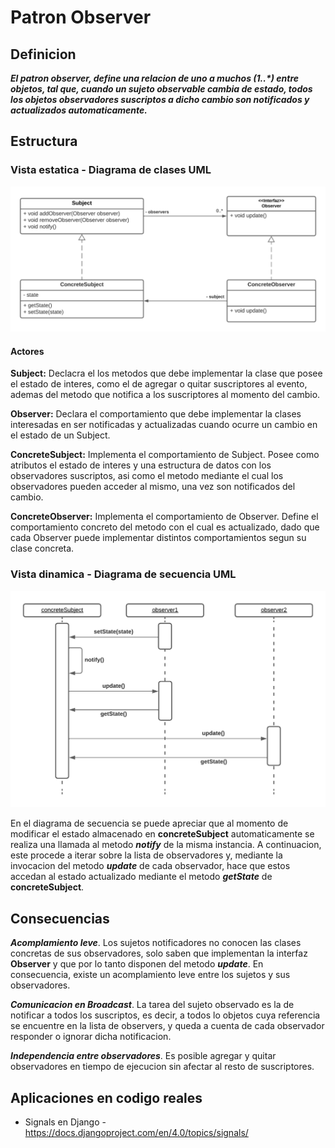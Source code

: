 # Patron Observer
## Definicion
__*El patron observer, define una relacion de uno a muchos (1..\*) entre objetos, tal que, cuando un sujeto observable cambia de estado, todos los objetos observadores suscriptos a dicho cambio son notificados y actualizados automaticamente.*__

## Estructura

### Vista estatica - Diagrama de clases UML
![Structure](static/ObserverClass.png)

#### Actores
__Subject:__ Declacra el los metodos que debe implementar la clase que posee el estado de interes, como el de agregar o quitar suscriptores al evento, ademas del metodo que notifica a los suscriptores al momento del cambio.

__Observer:__ Declara el comportamiento que debe implementar la clases interesadas en ser notificadas y actualizadas cuando ocurre un cambio en el estado de un Subject.

__ConcreteSubject:__ Implementa el comportamiento de Subject. Posee como atributos el estado de interes y una estructura de datos con los observadores suscriptos, asi como el metodo mediante el cual los observadores pueden acceder al mismo, una vez son notificados del cambio.

__ConcreteObserver:__ Implementa el comportamiento de Observer. Define el comportamiento concreto del metodo con el cual es actualizado, dado que cada Observer puede implementar distintos comportamientos segun su clase concreta.


### Vista dinamica - Diagrama de secuencia UML
![Collaboration](static/secuence_diagram_UML.png)

En el diagrama de secuencia se puede apreciar que al momento de modificar el estado almacenado en __concreteSubject__ automaticamente se realiza una llamada al metodo __*notify*__ de la misma instancia. A continuacion, este procede a iterar sobre la lista de observadores y, mediante la invocacion del metodo __*update*__ de cada observador, hace que estos accedan al estado actualizado mediante el metodo __*getState*__ de __concreteSubject__.


## Consecuencias
__*Acomplamiento leve*__. Los sujetos notificadores no conocen las clases concretas de sus observadores, solo saben que implementan la interfaz __Observer__ y que por lo tanto disponen del metodo __*update*__. En consecuencia, existe un acomplamiento leve entre los sujetos y sus observadores.

__*Comunicacion en Broadcast*__. La tarea del sujeto observado es la de notificar a todos los suscriptos, es decir, a todos lo objetos cuya referencia se encuentre en la lista de observers, y queda a cuenta de cada observador responder o ignorar dicha notificacion.

__*Independencia entre observadores*__. Es posible agregar y quitar observadores en tiempo de ejecucion sin afectar al resto de suscriptores.

## Aplicaciones en codigo reales
- Signals en Django - https://docs.djangoproject.com/en/4.0/topics/signals/